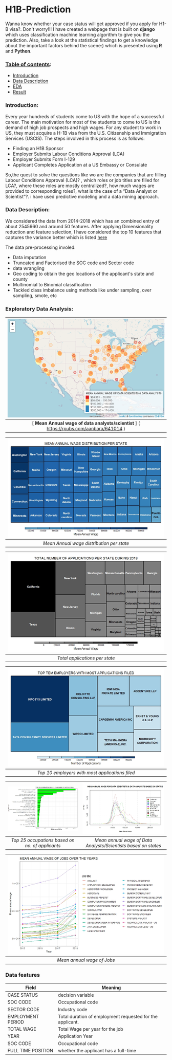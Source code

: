 # H1B-Prediction
Wanna know whether your case status will get approved if you apply for H1-B visa?. Don't worry!!! I have created a webpage that is built on **django** which uses classification machine learning algorithm to give you the prediction. Also, take a look at the statistical findings to get a knowledge about the important factors behind the scene:) which is presented using **R** and **Python**.

### <ins>Table of contents</ins>:
  - [ Introduction ](#intro)
  - [ Data Description ](#desc)
  - [ EDA ](#eda)
  - [ Result ](#res)
  
  
<a name='intro'></a>
### Introduction:
Every year hundreds of students come to US with the hope of a successful career. The main motivation for most of the students to come to US is the demand of high job prospects and high wages. For any student to work in US, they must acquire a H-1B visa from the U.S. Citizenship and Immigration Services (USCIS). The steps involved in this process is as follows: 
  - Finding an H1B Sponsor
  - Employer Submits Labour Conditions Approval (LCA)
  - Employer Submits Form I-129
  - Applicant Completes Application at a US Embassy or Consulate

So,the quest to solve the questions like wo are the companies that are filling Labour Conditions Approval (LCA)? , which roles or job titles are filled for LCA?, where these roles are mostly centralized?, how much wages are provided to corresponding roles?, what is the case of a “Data Analyst or Scientist”?. i have used predictive modeling and a data mining approach.

<a name='desc'></a>
### Data Description:
We considered the data from 2014-2018 which has an combined entry of about 2545660 and around 50 features. After applying Dimensionality reduction and feature selection, I have considered the top 10 features that captures the variance better which is listed [ here ](#table) 

The data pre-processing involed:
  - Data imputation
  - Truncated and Factorised the SOC code and Sector code
  - data wrangling
  - Geo coding to obtain the geo locations of the applicant's state and county
  - Multinomial to Binomial classification
  - Tackled class imbalance using methods like under sampling, over sampling, smote, etc
 
<a name='eda'></a>
### Exploratory Data Analysis: 

| ![Mean Annual wage](images/10.png) | 
|:--:| 
| [ **Mean Annual wage of data analysts/scientist** ] ( https://rpubs.com/aanbara/641014 ) |


| ![Mean Annual wage distribution per state](images/2.jpeg) | 
|:--:| 
| *Mean Annual wage distribution per state* |

| ![Total applications per state](images/3.jpeg) | 
|:--:| 
| *Total applications per state* |

 | ![Total employers](images/4.jpeg) | 
|:--:| 
| *Top 10 employers with most applications filed* |


 | ![Top ocuupations](images/6.jpeg) | ![Mean wage](images/8.jpeg)
|:--:|:--: 
| *Top 25 occupations based on no. of applicants* | *Mean annual wage of Data Analysts/Scientists based on states*

 | ![Mean wage over years](images/e3.jpeg) |
|:--:|
| *Mean annual wage of Jobs* |

<a name="table"></a>
### Data features
| Field | Meaning |
| ----------- | ----------- |
| CASE STATUS | decision variable| 
| SOC CODE | Occupational code  | 
| SECTOR CODE | Industry code | 
| EMPLOYMENT PERIOD | Total duration of employment requested for the applicant. | 
| TOTAL WAGE | Total Wage per year for the job | 
| YEAR | Application Year | 
| SOC CODE | Occupational code  | 
| FULL TIME POSITION | whether the applicant has a full-time |
